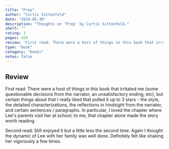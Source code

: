 ```yaml
---
title: "Prep"
author: "Curtis Sittenfeld"
date: "2019-05-30"
description: "Thoughts on 'Prep' by Curtis Sittenfeld."
shelf: ""
rating: 3
pages: 420
review: "First read: There were a host of things in this book that irritated me (some questionable decisions from the narrator, an unsatisfactory ending, etc), but certain things about that I really liked that pulled it up to 3 stars - the style, the detailed characterizations, the reflections in hindsight from the narrator, and certain sentences / paragraphs. In particular, I loved the chapter where Lee's parents visit her at school; to me, that chapter alone made the story worth reading.<br/><br/>Second read: Still enjoyed it but a little less the second time. Again I thought the dynamic of Lee with her family was well done. Definitely felt like shaking her vigorously a few times."
type: "book"
category: "books"
notes: false
---
```


## Review

First read: There were a host of things in this book that irritated me (some questionable decisions from the narrator, an unsatisfactory ending, etc), but certain things about that I really liked that pulled it up to 3 stars - the style, the detailed characterizations, the reflections in hindsight from the narrator, and certain sentences / paragraphs. In particular, I loved the chapter where Lee's parents visit her at school; to me, that chapter alone made the story worth reading.

Second read: Still enjoyed it but a little less the second time. Again I thought the dynamic of Lee with her family was well done. Definitely felt like shaking her vigorously a few times.

